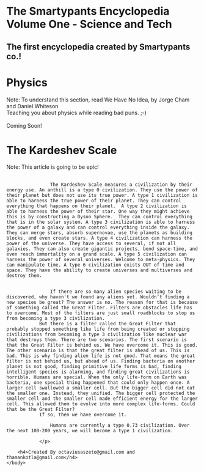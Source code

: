 # The Smartypants Encyclopedia Volume One - Science and Tech
## The first encyclopedia created by Smartypants co.!

<html>
    <head>
        <meta charset="utf-8">
        <title>The Smartypants Encyclopedia Volume One - Science and Tech</title>
    </head>
    <body>
        <h1>Physics</h1>
        <p>Note: To understand this section, read We Have No Idea, by Jorge Cham and Daniel Whiteson<br>
        Teaching you about physics while reading bad puns. ;-)<br>
        <br>
        Coming Soon!
        </p>
        <p>   </p>
        <h1>The Kardeshev Scale</h1>
        <p>Note: This article is going to be epic!<br>
        <br>
        
                    The Kardeshev Scale measures a civilization by their energy use. An anthill is a type 0 civilization. They use the power of their planet but does not use its true power. A type 1 civilization is able to harness the true power of their planet. They can control everything that happens on their planet.  A type 2 civilization is able to harness the power of their star. One way they might achieve this is by constructing a Dyson Sphere.  They can control everything that is in the solar system. A type 3 civilization is able to harness the power of a galaxy and can control everything inside the galaxy. They can merge stars, absorb supernovae, use the planets as building blocks, and even create stars. A type 4 civilization can harness the power of the universe. They have access to several, if not all galaxies. They can also create gigantic projects, bend space-time, and even reach immortality on a grand scale. A type 5 civilization can harness the power of several universes. Welcome to meta-physics. They can manipulate time. A type 6 civilization exists OUT of time and space. They have the ability to create universes and multiverses and destroy them.


                    If there are so many alien species waiting to be discovered, why haven't we found any aliens yet. Wouldn’t finding a new species be great? The answer is no. The reason for that is because of something called the Great Filter. Filters are obstacles life has to overcome. Most of the filters are just small roadblocks to stop us from becoming a type 3 civilization. 
                But there is a filter called the Great Filter that probably stopped something like life from being created or stopping civilizations from becoming a type 3 civilization like nuclear war that destroys them. There are two scenarios. The first scenario is that the Great Filter is behind us. We have overcome it. This is good. The other scenario is that the great filter is ahead of us. This is bad. This is why finding alien life is not good. That means the great filter is not behind us, but ahead of us. Finding bacteria on another planet is not good, finding primitive life forms is bad, finding intelligent species is alarming, and finding great civilizations is horrible. Humans are special. When the only life-form on Earth was bacteria, one special thing happened that could only happen once. A larger cell swallowed a smaller cell. But the bigger cell did not eat the smaller one. Instead, they unified. The bigger cell protected the smaller cell and the smaller cell made efficient energy for the larger cell. This allowed them to evolve into more complex life-forms. Could that be the Great Filter? 
                If so, then we have overcome it.

                    Humans are currently a type 0.73 civilization. Over the next 100-200 years, we will become a type 1 civilization.

                </p>

        <h4>Created By octaviusaszeto@gmail.com and thamankotla@gmail.com</h4>
    </body>
</html>
